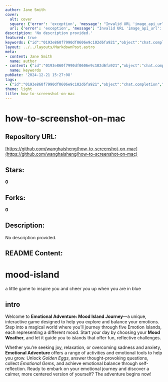 ```yaml
---
author: Jane Smith
cover:
  alt: cover
  square: {'error': 'exception', 'message': "Invalid URL 'image_api_url': No scheme supplied. Perhaps you meant https://image_api_url?"}
  url: {'error': 'exception', 'message': "Invalid URL 'image_api_url': No scheme supplied. Perhaps you meant https://image_api_url?"}
description: 'No description provided.'
featured: true
keywords: {"id":"0193e860f7990df0606e9c102d6fa921","object":"chat.completion","created":1734770489,"model":"Qwen/Qwen2.5-7B-Instruct","choices":[{"index":0,"message":{"role":"assistant","content":"### Keywords:\n- Screenshot on Mac\n- Mood Island\n- Interactive game\n- Emotional Journey\n- Emotion Islands\n- Emotional Tools\n- Golden Eggs\n- Emotional Gems\n- Self-reflection\n- Emotional Balance\n- Mood Weather\n\n### Tags:\n- #MoodIsland\n- #EmotionalAdventure\n- #Game\n- #SelfReflection\n- #EmotionalBalance\n- #InteractiveGame\n- #ExploreEmotions\n- #MentalHealth\n- #Wellbeing"},"finish_reason":"stop"}],"usage":{"prompt_tokens":230,"completion_tokens":103,"total_tokens":333},"system_fingerprint":""}
layout: ../../layouts/MarkdownPost.astro
meta:
- content: Jane Smith
  name: author
- content: {"id":"0193e860f7990df0606e9c102d6fa921","object":"chat.completion","created":1734770489,"model":"Qwen/Qwen2.5-7B-Instruct","choices":[{"index":0,"message":{"role":"assistant","content":"### Keywords:\n- Screenshot on Mac\n- Mood Island\n- Interactive game\n- Emotional Journey\n- Emotion Islands\n- Emotional Tools\n- Golden Eggs\n- Emotional Gems\n- Self-reflection\n- Emotional Balance\n- Mood Weather\n\n### Tags:\n- #MoodIsland\n- #EmotionalAdventure\n- #Game\n- #SelfReflection\n- #EmotionalBalance\n- #InteractiveGame\n- #ExploreEmotions\n- #MentalHealth\n- #Wellbeing"},"finish_reason":"stop"}],"usage":{"prompt_tokens":230,"completion_tokens":103,"total_tokens":333},"system_fingerprint":""}
  name: keywords
pubDate: '2024-12-21 15:27:08'
tags:
- {"id":"0193e860f7990df0606e9c102d6fa921","object":"chat.completion","created":1734770489,"model":"Qwen/Qwen2.5-7B-Instruct","choices":[{"index":0,"message":{"role":"assistant","content":"### Keywords:\n- Screenshot on Mac\n- Mood Island\n- Interactive game\n- Emotional Journey\n- Emotion Islands\n- Emotional Tools\n- Golden Eggs\n- Emotional Gems\n- Self-reflection\n- Emotional Balance\n- Mood Weather\n\n### Tags:\n- #MoodIsland\n- #EmotionalAdventure\n- #Game\n- #SelfReflection\n- #EmotionalBalance\n- #InteractiveGame\n- #ExploreEmotions\n- #MentalHealth\n- #Wellbeing"},"finish_reason":"stop"}],"usage":{"prompt_tokens":230,"completion_tokens":103,"total_tokens":333},"system_fingerprint":""}
theme: light
title: how-to-screenshot-on-mac
---
```


# how-to-screenshot-on-mac

## Repository URL: 
[https://github.com/wanghaisheng/how-to-screenshot-on-mac](https://github.com/wanghaisheng/how-to-screenshot-on-mac)

## Stars: 
**0**

## Forks: 
**0**

## Description: 
No description provided.

## README Content: 
# mood-island
a little game to inspire you and cheer you up when you are in blue


## intro

Welcome to **Emotional Adventure: Mood Island Journey**—a unique, interactive game designed to help you explore and balance your emotions. Step into a magical world where you’ll journey through five Emotion Islands, each representing a different mood. Start your day by choosing your **Mood Weather**, and let it guide you to islands that offer fun, reflective challenges. 

Whether you’re seeking joy, relaxation, or overcoming sadness and anxiety, **Emotional Adventure** offers a range of activities and emotional tools to help you grow. Unlock *Golden Eggs*, answer thought-provoking questions, collect *Emotional Gems*, and achieve emotional balance through self-reflection. Ready to embark on your emotional journey and discover a calmer, more centered version of yourself? The adventure begins now!


